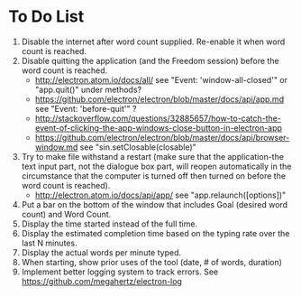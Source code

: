 # To Do List

1. Disable the internet after word count supplied. Re-enable it when word count is reached.
1. Disable quitting the application (and the Freedom session) before the word count is reached.
    - http://electron.atom.io/docs/all/ see "Event: 'window-all-closed'" or "app.quit()" under methods?
    - https://github.com/electron/electron/blob/master/docs/api/app.md see "Event: 'before-quit'" ?
    - http://stackoverflow.com/questions/32885657/how-to-catch-the-event-of-clicking-the-app-windows-close-button-in-electron-app
    - https://github.com/electron/electron/blob/master/docs/api/browser-window.md see "sin.setClosable(closable)"
1. Try to make file withstand a restart (make sure that the application-the text input part, not the dialogue box part, will reopen automatically in the circumstance that the computer is turned off then turned on before the word count is reached).
    - http://electron.atom.io/docs/api/app/ see "app.relaunch([options])"
1. Put a bar on the bottom of the window that includes Goal (desired word count) and Word Count.
1. Display the time started instead of the full time.
1. Display the estimated completion time based on the typing rate over the last N minutes.
1. Display the actual words per minute typed.
1. When starting, show prior uses of the tool (date, # of words, duration)
1. Implement better logging system to track errors. See https://github.com/megahertz/electron-log
